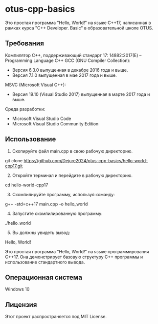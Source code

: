 # otus-cpp-basics

Это простая программа "Hello, World!" на языке C++17, написанная в рамках курса "C++ Developer. Basic" в образовательной школе OTUS.

## Требования

Компилятор C++, поддерживающий стандарт 17: 14882:2017(E) – Programming Language C++
GCC (GNU Compiler Collection):
*	Версия 6.3.0 выпущенная в декабре 2016 года и выше.
*	Версия 7.1.0 выпущенная в мае 2017 года и выше.

MSVC (Microsoft Visual C++):
*	Версия 19.10 (Visual Studio 2017) выпущенная в марте 2017 года и выше.

Среда разработки:
*	Microsoft Visual Studio Code
*	Microsoft Visual Studio Community Edition

## Использование

1. Скопируйте файл main.cpp в свою рабочую директорию.

git clone https://github.com/Dejure2024/otus-cpp-basics/hello-world-cpp17.git

2. Откройте терминал и перейдите в рабочую директорию.

cd hello-world-cpp17

3. Скомпилируйте программу, используя команду:

g++ -std=c++17 main.cpp -o hello_world

4. Запустите скомпилированную программу:

./hello_world

5. Вы должны увидеть вывод:

Hello, World!

Это простая программа "Hello, World!" на языке программирования C++17. Она демонстрирует базовую структуру C++ программы и использование стандартного вывода.

## Операционная система

Windows 10

## Лицензия

Этот проект распространяется под MIT License.
